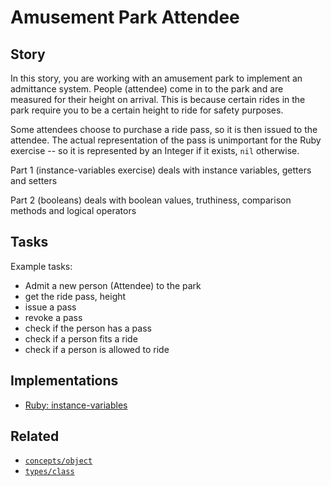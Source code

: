 # Amusement Park Attendee

## Story

In this story, you are working with an amusement park to implement an admittance system. People (attendee) come in to the park and are measured for their height on arrival. This is because certain rides in the park require you to be a certain height to ride for safety purposes.

Some attendees choose to purchase a ride pass, so it is then issued to the attendee. The actual representation of the pass is unimportant for the Ruby exercise -- so it is represented by an Integer if it exists, `nil` otherwise.

Part 1 (instance-variables exercise) deals with instance variables, getters and setters

Part 2 (booleans) deals with boolean values, truthiness, comparison methods and logical operators

## Tasks

Example tasks:

- Admit a new person (Attendee) to the park
- get the ride pass, height
- issue a pass
- revoke a pass
- check if the person has a pass
- check if a person fits a ride
- check if a person is allowed to ride

## Implementations

- [Ruby: instance-variables][implementation-ruby]

## Related

- [`concepts/object`][concepts-objects]
- [`types/class`][types-class]

[concepts-objects]: https://github.com/exercism/v3/blob/main/reference/concepts/objects.md
[types-class]: https://github.com/exercism/v3/blob/main/reference/types/class.md
[implementation-ruby]: https://github.com/exercism/ruby/blob/main/exercises/concept/instance-variables/.docs/instructions.md
